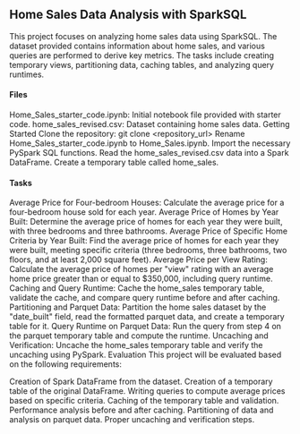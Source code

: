 ## Home Sales Data Analysis with SparkSQL
This project focuses on analyzing home sales data using SparkSQL. The dataset provided contains information about home sales, and various queries are performed to derive key metrics. The tasks include creating temporary views, partitioning data, caching tables, and analyzing query runtimes.

#### Files
Home_Sales_starter_code.ipynb: Initial notebook file provided with starter code.
home_sales_revised.csv: Dataset containing home sales data.
Getting Started
Clone the repository: git clone <repository_url>
Rename Home_Sales_starter_code.ipynb to Home_Sales.ipynb.
Import the necessary PySpark SQL functions.
Read the home_sales_revised.csv data into a Spark DataFrame.
Create a temporary table called home_sales.

#### Tasks
Average Price for Four-bedroom Houses: Calculate the average price for a four-bedroom house sold for each year.
Average Price of Homes by Year Built: Determine the average price of homes for each year they were built, with three bedrooms and three bathrooms.
Average Price of Specific Home Criteria by Year Built: Find the average price of homes for each year they were built, meeting specific criteria (three bedrooms, three bathrooms, two floors, and at least 2,000 square feet).
Average Price per View Rating: Calculate the average price of homes per "view" rating with an average home price greater than or equal to $350,000, including query runtime.
Caching and Query Runtime: Cache the home_sales temporary table, validate the cache, and compare query runtime before and after caching.
Partitioning and Parquet Data: Partition the home sales dataset by the "date_built" field, read the formatted parquet data, and create a temporary table for it.
Query Runtime on Parquet Data: Run the query from step 4 on the parquet temporary table and compute the runtime.
Uncaching and Verification: Uncache the home_sales temporary table and verify the uncaching using PySpark.
Evaluation
This project will be evaluated based on the following requirements:

Creation of Spark DataFrame from the dataset.
Creation of a temporary table of the original DataFrame.
Writing queries to compute average prices based on specific criteria.
Caching of the temporary table and validation.
Performance analysis before and after caching.
Partitioning of data and analysis on parquet data.
Proper uncaching and verification steps.
